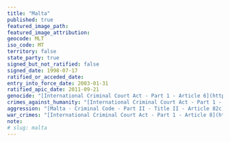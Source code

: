 ```yaml
---
title: "Malta"
published: true
featured_image_path:
featured_image_attribution:
geocode: MLT
iso_code: MT
territory: false
state_party: true
signed_but_not_ratified: false
signed_date: 1998-07-17
ratified_or_acceded_date:
entry_into_force_date: 2003-01-31
ratified_apic_date: 2011-09-21
genocide: "[International Criminal Court Act - Part 1 - Article 6](https://iccdb.hrlc.net/data/doc/40/keyword/46/) [Malta - Criminal Code - Part II - Titles I, II - Articles 54a, 54b, 54f, 82a, 82b](https://iccdb.hrlc.net/data/doc/149/keyword/46/)"
crimes_against_humanity: "[International Criminal Court Act - Part 1 - Article 7](https://iccdb.hrlc.net/data/doc/40/keyword/13/) [Malta - Criminal Code - Part II - Titles I, II - Articles 54a, 54c, 54f, 82a, 82b](https://iccdb.hrlc.net/data/doc/149/keyword/13/)"
aggression: "[Malta - Criminal Code - Part II - Title II - Article 82c](https://iccdb.hrlc.net/data/doc/149/keyword/1/)"
war_crimes: "[International Criminal Court Act - Part 1 - Article 8](https://iccdb.hrlc.net/data/doc/40/keyword/145/) [Malta - Criminal Code - Part II - Titles I, II - Articles 54a, 54d, 54f, 82a, 82b](https://iccdb.hrlc.net/data/doc/149/keyword/145/)"
note:
# slug: malta
---
```

